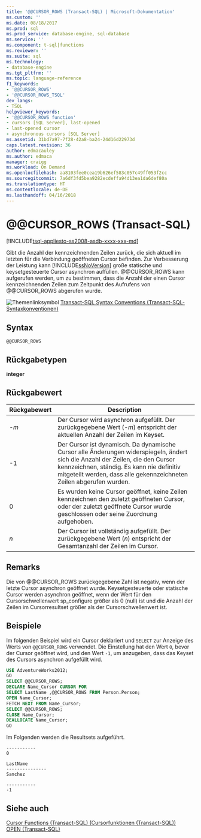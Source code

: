 ```yaml
---
title: '@@CURSOR_ROWS (Transact-SQL) | Microsoft-Dokumentation'
ms.custom: ''
ms.date: 08/18/2017
ms.prod: sql
ms.prod_service: database-engine, sql-database
ms.service: ''
ms.component: t-sql|functions
ms.reviewer: ''
ms.suite: sql
ms.technology:
- database-engine
ms.tgt_pltfrm: ''
ms.topic: language-reference
f1_keywords:
- '@@CURSOR_ROWS'
- '@@CURSOR_ROWS_TSQL'
dev_langs:
- TSQL
helpviewer_keywords:
- '@@CURSOR_ROWS function'
- cursors [SQL Server], last-opened
- last-opened cursor
- asynchronous cursors [SQL Server]
ms.assetid: 31bd7a97-7f28-42a8-ba24-24d16d22973d
caps.latest.revision: 36
author: edmacauley
ms.author: edmaca
manager: craigg
ms.workload: On Demand
ms.openlocfilehash: aa8103fee0cea19b626ef583c057c49ff053f2cc
ms.sourcegitcommit: 7a6df3fd5bea9282ecdeffa94d13ea1da6def80a
ms.translationtype: HT
ms.contentlocale: de-DE
ms.lasthandoff: 04/16/2018
---
```

# <a name="x40x40cursorrows-transact-sql"></a>&#x40;&#x40;CURSOR_ROWS (Transact-SQL)
[!INCLUDE[tsql-appliesto-ss2008-asdb-xxxx-xxx-md](../../includes/tsql-appliesto-ss2008-asdb-xxxx-xxx-md.md)]

Gibt die Anzahl der kennzeichnenden Zeilen zurück, die sich aktuell im letzten für die Verbindung geöffneten Cursor befinden. Zur Verbesserung der Leistung kann [!INCLUDE[ssNoVersion](../../includes/ssnoversion-md.md)] große statische und keysetgesteuerte Cursor asynchron auffüllen. @@CURSOR_ROWS kann aufgerufen werden, um zu bestimmen, dass die Anzahl der einen Cursor kennzeichnenden Zeilen zum Zeitpunkt des Aufrufens von @@CURSOR_ROWS abgerufen wurde.
  
![Themenlinksymbol](../../database-engine/configure-windows/media/topic-link.gif "Topic link icon") [Transact-SQL Syntax Conventions (Transact-SQL-Syntaxkonventionen)](../../t-sql/language-elements/transact-sql-syntax-conventions-transact-sql.md)
  
## <a name="syntax"></a>Syntax  
  
```
@@CURSOR_ROWS  
```  
  
## <a name="return-types"></a>Rückgabetypen
**integer**
  
## <a name="return-value"></a>Rückgabewert  
  
|Rückgabewert|Description|  
|---|---|
|-*m*|Der Cursor wird asynchron aufgefüllt. Der zurückgegebene Wert (-*m*) entspricht der aktuellen Anzahl der Zeilen im Keyset.|  
|-1|Der Cursor ist dynamisch. Da dynamische Cursor alle Änderungen widerspiegeln, ändert sich die Anzahl der Zeilen, die den Cursor kennzeichnen, ständig. Es kann nie definitiv mitgeteilt werden, dass alle gekennzeichneten Zeilen abgerufen wurden.|  
|0|Es wurden keine Cursor geöffnet, keine Zeilen kennzeichnen den zuletzt geöffneten Cursor, oder der zuletzt geöffnete Cursor wurde geschlossen oder seine Zuordnung aufgehoben.|  
|*n*|Der Cursor ist vollständig aufgefüllt. Der zurückgegebene Wert (*n*) entspricht der Gesamtanzahl der Zeilen im Cursor.|  
  
## <a name="remarks"></a>Remarks  
Die von @@CURSOR_ROWS zurückgegebene Zahl ist negativ, wenn der letzte Cursor asynchron geöffnet wurde. Keysetgesteuerte oder statische Cursor werden asynchron geöffnet, wenn der Wert für den Cursorschwellenwert sp_configure größer als 0 (null) ist und die Anzahl der Zeilen im Cursorresultset größer als der Cursorschwellenwert ist.
  
## <a name="examples"></a>Beispiele  
Im folgenden Beispiel wird ein Cursor deklariert und `SELECT` zur Anzeige des Werts von `@@CURSOR_ROWS` verwendet. Die Einstellung hat den Wert `0`, bevor der Cursor geöffnet wird, und den Wert `-1`, um anzugeben, dass das Keyset des Cursors asynchron aufgefüllt wird.
  
```sql
USE AdventureWorks2012;  
GO  
SELECT @@CURSOR_ROWS;  
DECLARE Name_Cursor CURSOR FOR  
SELECT LastName ,@@CURSOR_ROWS FROM Person.Person;  
OPEN Name_Cursor;  
FETCH NEXT FROM Name_Cursor;  
SELECT @@CURSOR_ROWS;  
CLOSE Name_Cursor;  
DEALLOCATE Name_Cursor;  
GO             
```  
  
Im Folgenden werden die Resultsets aufgeführt.
  
```
-----------
0  
```

```
LastName
---------------
Sanchez
```

```
-----------
-1
```  
  
## <a name="see-also"></a>Siehe auch
[Cursor Functions &#40;Transact-SQL&#41; (Cursorfunktionen (Transact-SQL))](../../t-sql/functions/cursor-functions-transact-sql.md)  
[OPEN &#40;Transact-SQL&#41;](../../t-sql/language-elements/open-transact-sql.md)
  
  
